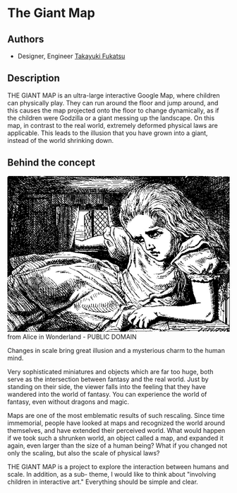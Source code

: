 # The Giant Map


## Authors
- Designer, Engineer [Takayuki Fukatsu](https://github.com/fladdict)

## Description
THE GIANT MAP is an ultra-large interactive Google Map, where children can physically play.
They can run around the floor and jump around, and this causes the map projected onto the floor to change dynamically, as if the children were Godzilla or a giant messing up the landscape. On this map, in contrast to the real world, extremely deformed physical laws are applicable. This leads to the illusion that you have grown into a giant, instead of the world shrinking down.


## Behind the concept

![Alice in Wonderland](project_images/public_commons/alice_in_wonder_land.jpeg?raw=true "Alice in Wonderland")
from Alice in Wonderland - PUBLIC DOMAIN


Changes in scale bring great illusion and a mysterious charm to the human mind.

Very sophisticated miniatures and objects which are far too huge, both serve as the intersection between fantasy and the real world.
Just by standing on their side, the viewer falls into the feeling that they have wandered into the world of fantasy. You can experience the world of fantasy, even without dragons and magic.

Maps are one of the most emblematic results of such rescaling.
Since time immemorial, people have looked at maps and recognized the world around themselves, and have extended their perceived world.
What would happen if we took such a shrunken world, an object called a map, and expanded it again, even larger than the size of a human being?
What if you changed not only the scaling, but also the scale of physical laws?


THE GIANT MAP is a project to explore the interaction between humans and scale.
In addition, as a sub- theme, I would like to think about "involving children in interactive art." Everything should be simple and clear. 

